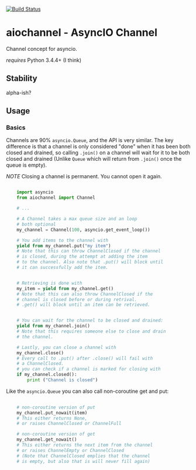 [![Build Status](https://travis-ci.org/tbug/aiochannel.svg?branch=master)](https://travis-ci.org/tbug/aiochannel)

aiochannel - AsyncIO Channel
============================

Channel concept for asyncio.

*requires* Python 3.4.4+ (I think)


Stability
-----------
alpha-ish?


Usage
-----------

### Basics

Channels are 90% `asyncio.Queue`, and the API is very similar.
The key difference is that a channel is only considered "done"
when it has been both closed and drained, so calling `.join()`
on a channel will wait for it to be both closed and drained
(Unlike `Queue` which will return from `.join()` once the queue
is empty).

*NOTE* Closing a channel is permanent. You cannot open it again.

```py

    import asyncio
    from aiochannel import Channel

    # ...

    # A Channel takes a max queue size and an loop
    # both optional
    my_channel = Channel(100, asyncio.get_event_loop())

    # You add items to the channel with
    yield from my_channel.put("my item")
    # Note that this can throw ChannelClosed if the channel
    # is closed, during the attempt at adding the item
    # to the channel. Also note that .put() will block until
    # it can successfully add the item.


    # Retrieving is done with
    my_item = yield from my_channel.get()
    # Note that this can also throw ChannelClosed if the
    # channel is closed before or during retrival.
    # .get() will block until an item can be retrieved.


    # You can wait for the channel to be closed and drained:
    yield from my_channel.join()
    # Note that this requires someone else to close and drain
    # the channel.

    # Lastly, you can close a channel with
    my_channel.close()
    # Every call to .put() after .close() will fail with
    # a ChannelClosed.
    # you can check if a channel is marked for closing with
    if my_channel.closed():
        print ("Channel is closed")
```

Like the `asyncio.Queue` you can also call non-coroutine get and put:

```py
    
    # non-coroutine version of put
    my_channel.put_nowait(item)
    # This either returns None,
    # or raises ChannelClosed or ChannelFull

    # non-coroutine version of get
    my_channel.get_nowait()
    # This either returns the next item from the channel
    # or raises ChannelEmpty or ChannelClosed
    # (Note that ChannelClosed emplies that the channel
    # is empty, but also that is will never fill again)
```